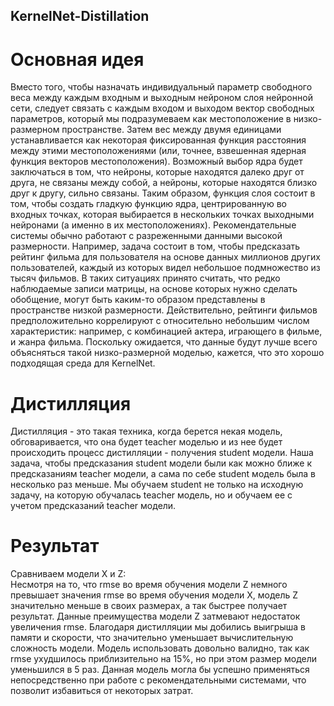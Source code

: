 ## KernelNet-Distillation

# Основная идея
Вместо того, чтобы назначать индивидуальный параметр свободного веса между каждым входным и выходным нейроном слоя нейронной сети, следует связать с каждым входом и выходом вектор свободных параметров, который мы подразумеваем как местоположение в низко-размерном пространстве. Затем вес между двумя единицами устанавливается как некоторая фиксированная функция расстояния между этими местоположениями (или, точнее, взвешенная ядерная функция векторов местоположения). Возможный выбор ядра будет заключаться в том, что нейроны, которые находятся далеко друг от друга, не связаны между собой, а нейроны, которые находятся близко друг к другу, сильно связаны. Таким образом, функция слоя состоит в том, чтобы создать гладкую функцию ядра, центрированную во входных точках, которая выбирается в нескольких точках выходными нейронами (а именно в их местоположениях). 
Рекомендательные системы обычно работают с разреженными данными высокой размерности. Например, задача состоит в том, чтобы предсказать рейтинг фильма для пользователя на основе данных миллионов других пользователей, каждый из которых видел небольшое подмножество из тысяч фильмов. В таких ситуациях принято считать, что редко наблюдаемые записи матрицы, на основе которых нужно сделать обобщение, могут быть каким-то образом представлены в пространстве низкой размерности. Действительно, рейтинги фильмов предположительно коррелируют с относительно небольшим числом характеристик: например, с комбинацией актера, играющего в фильме, и жанра фильма. Поскольку ожидается, что данные будут лучше всего объясняться такой низко-размерной моделью, кажется, что это хорошо подходящая среда для KernelNet.

# Дистилляция
Дистилляция - это такая техника, когда берется некая модель, обговаривается, что она будет teacher моделью и из нее будет происходить процесс дистилляции - получения student модели. Наша задача, чтобы предсказания student модели были как можно ближе к предсказаниям teacher модели, а сама по себе student модель была в несколько раз меньше. Мы обучаем student не только на исходную задачу, на которую обучалась teacher модель, но и обучаем ее с учетом предсказаний teacher модели. 

# Результат
Сравниваем модели X и Z:  
Несмотря на то, что rmse во время обучения модели Z немного превышает значения rmse во время обучения модели X, модель Z значительно меньше в своих размерах, а так быстрее получает результат. Данные преимущества модели Z затмевают недостаток увеличения rmse. Благодаря дистилляции мы добились выигрыша в памяти и скорости, что значительно уменьшает вычислительную сложность модели. Модель использовать довольно валидно, так как rmse ухудшилось приблизительно на 15%, но при этом размер модели уменьшился в 5 раз. Данная модель могла бы успешно применяться непосредственно при работе с рекомендательными системами, что позволит избавиться от некоторых затрат.
